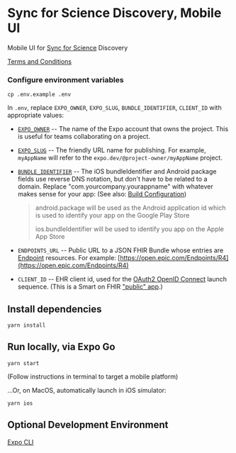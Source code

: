 # Sync for Science Discovery, Mobile UI

Mobile UI for [Sync for Science](https://syncfor.science/) Discovery

[Terms and Conditions](./TERMS-AND-CONDITIONS.md)

### Configure environment variables

```shell
cp .env.example .env
```

In `.env`, replace `EXPO_OWNER`, `EXPO_SLUG`, `BUNDLE_IDENTIFIER`, `CLIENT_ID` with appropriate values:

* [`EXPO_OWNER`](https://docs.expo.dev/versions/latest/config/app/#owner) -- The name of the Expo account that owns the project. This is useful for teams collaborating on a project.

* [`EXPO_SLUG`](https://docs.expo.dev/workflow/glossary-of-terms/#slug) -- The friendly URL name for publishing. For example, `myAppName` will refer to the `expo.dev/@project-owner/myAppName` project.

* [`BUNDLE_IDENTIFIER`](https://docs.expo.dev/classic/building-standalone-apps/#2-configure-appjson) -- The iOS bundleIdentifier and Android package fields use reverse DNS notation, but don't have to be related to a domain. Replace "com.yourcompany.yourappname" with whatever makes sense for your app:
  (See also: [Build Configuration](https://docs.expo.dev/build-reference/build-configuration/#31-managed-project))
  > android.package will be used as the Android application id which is used to identify your app on the Google Play Store
  > 
  > ios.bundleIdentifier will be used to identify you app on the Apple App Store

* `ENDPOINTS_URL` -- Public URL to a JSON FHIR Bundle whose entries are [Endpoint](https://www.hl7.org/fhir/endpoint.html) resources.
   For example:
   [https://open.epic.com/Endpoints/R4](https://open.epic.com/Endpoints/R4)

* `CLIENT_ID` -- EHR client id, used for the [OAuth2 OpenID Connect](https://openid.net/specs/openid-connect-core-1_0.html#AuthRequest) launch sequence.  (This is a Smart on FHIR ["public" app](http://hl7.org/fhir/smart-app-launch/app-launch.html#support-for-public-and-confidential-apps).)


## Install dependencies

```shell
yarn install
```

## Run locally, via Expo Go

```shell
yarn start
```
(Follow instructions in terminal to target a mobile platform)

...Or, on MacOS, automatically launch in iOS simulator:
```shell
yarn ios
```


## Optional Development Environment

[Expo CLI](https://docs.expo.dev/workflow/expo-cli/)
